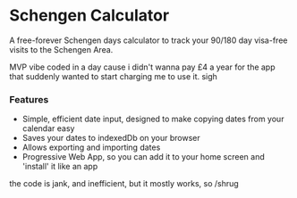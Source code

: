 # Schengen Calculator

A free-forever Schengen days calculator to track your 90/180 day visa-free visits to the Schengen Area.

MVP  vibe coded in a day cause i didn't wanna pay £4 a year for the app that suddenly wanted to start charging me to use it. sigh

### Features
- Simple, efficient date input, designed to make copying dates from your calendar easy
- Saves your dates to indexedDb on your browser
- Allows exporting and importing dates
- Progressive Web App, so you can add it to your home screen and 'install' it like an app

the code is jank, and inefficient, but it mostly works, so /shrug
 